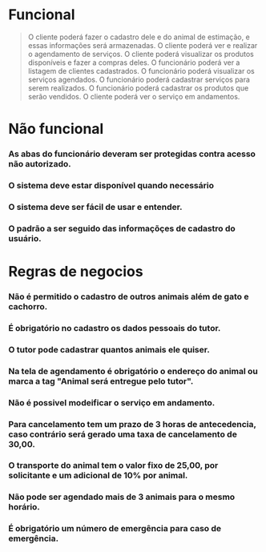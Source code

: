 # Funcional
> O cliente poderá fazer o cadastro dele e do animal de estimação, e essas informações será armazenadas.
 O cliente poderá ver e realizar o agendamento de serviços.
 O cliente poderá visualizar os produtos disponíveis e fazer a compras deles.
 O funcionário poderá ver a listagem de clientes cadastrados.
 O funcionário poderá visualizar os serviços agendados.
 O funcionário poderá cadastrar serviços para serem realizados.
 O funcionário poderá cadastrar os produtos que serão vendidos.
 O cliente poderá ver o serviço em andamentos.

# Não funcional
### As abas do funcionário deveram ser protegidas contra acesso não autorizado.
### O sistema deve estar disponível quando necessário
### O sistema deve ser fácil de usar e entender.
### O padrão a ser seguido das informaçõçes de cadastro do usuário.

# Regras de negocios
### Não é permitido o cadastro de outros animais além de gato e cachorro.
### É obrigatório no cadastro os dados pessoais do tutor.
### O tutor pode cadastrar quantos animais ele quiser.
### Na tela de agendamento é obrigatório o endereço do animal ou marca a tag "Animal será entregue pelo tutor".
### Não é possivel modeificar o serviço em andamento.
### Para cancelamento tem um prazo de 3 horas de antecedencia, caso contrário será gerado uma taxa de cancelamento de 30,00.
### O transporte do animal tem o valor fixo de 25,00, por solicitante e um adicional de 10% por animal.
### Não pode ser agendado mais de 3 animais para o mesmo horário.
### É obrigatório um número de emergência para caso de emergência.

